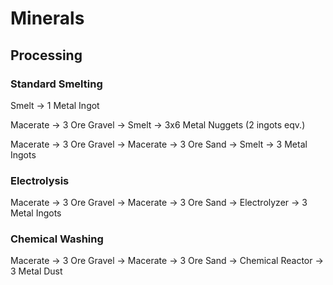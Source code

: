 # Minerals

## Processing

### Standard Smelting

Smelt -> 1 Metal Ingot

Macerate -> 3 Ore Gravel -> Smelt -> 3x6 Metal Nuggets (2 ingots eqv.)

Macerate -> 3 Ore Gravel -> Macerate -> 3 Ore Sand -> Smelt -> 3 Metal Ingots

### Electrolysis

Macerate -> 3 Ore Gravel -> Macerate -> 3 Ore Sand -> Electrolyzer -> 3 Metal Ingots

### Chemical Washing

Macerate -> 3 Ore Gravel -> Macerate -> 3 Ore Sand -> Chemical Reactor -> 3 Metal Dust
